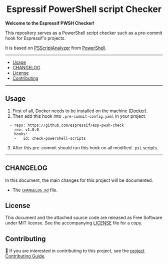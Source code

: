 <div align="center">
    <h1>Espressif PowerShell script Checker</h1>
</div>

**Welcome to the Espressif PWSH Checker!**

This repository serves as a PowerShell script checker such as a pre-commit hook for Espressif's projects.

It is based on [PSScriptAnalyzer](https://github.com/PowerShell/PSScriptAnalyzer?tab=readme-ov-file) from [PowerShell](https://github.com/PowerShell).

---

- [Usage](#usage)
- [CHANGELOG](#changelog)
- [License](#license)
- [Contributing](#contributing)

---

## Usage
1. First of all, Docker needs to be installed on the machine ([Docker](https://www.docker.com/#build)).
2. Then add this hook into `.pre-commit-config.yaml` in your project.
```
  - repo: https://github.com/espressif/esp-pwsh-check
    rev: v1.0.0
    hooks:
    -   id: check-powershell-scripts
```
3. After this pre-commit should run this hook on all modified `.ps1` scripts.

---

## CHANGELOG
In this document, the main changes for this project will be documented.
- The [`CHANGELOG.md`](CHANGELOG.md) file.

## License

This document and the attached source code are released as Free Software under MIT license. See the accompanying [LICENSE](LICENSE) file for a copy.


## Contributing

📘 If you are interested in contributing to this project, see the [project Contributing Guide](CONTRIBUTING.md).
